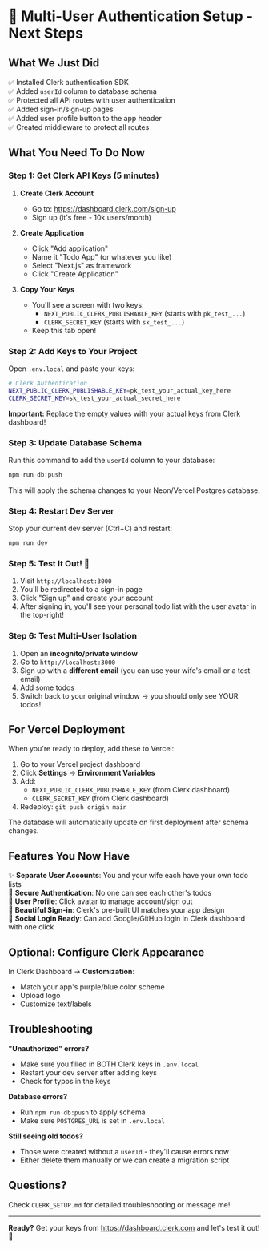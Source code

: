# 🚀 Multi-User Authentication Setup - Next Steps

## What We Just Did

✅ Installed Clerk authentication SDK  
✅ Added `userId` column to database schema  
✅ Protected all API routes with user authentication  
✅ Added sign-in/sign-up pages  
✅ Added user profile button to the app header  
✅ Created middleware to protect all routes

## What You Need To Do Now

### Step 1: Get Clerk API Keys (5 minutes)

1. **Create Clerk Account**

   - Go to: https://dashboard.clerk.com/sign-up
   - Sign up (it's free - 10k users/month)

2. **Create Application**

   - Click "Add application"
   - Name it "Todo App" (or whatever you like)
   - Select "Next.js" as framework
   - Click "Create Application"

3. **Copy Your Keys**
   - You'll see a screen with two keys:
     - `NEXT_PUBLIC_CLERK_PUBLISHABLE_KEY` (starts with `pk_test_...`)
     - `CLERK_SECRET_KEY` (starts with `sk_test_...`)
   - Keep this tab open!

### Step 2: Add Keys to Your Project

Open `.env.local` and paste your keys:

```bash
# Clerk Authentication
NEXT_PUBLIC_CLERK_PUBLISHABLE_KEY=pk_test_your_actual_key_here
CLERK_SECRET_KEY=sk_test_your_actual_secret_here
```

**Important:** Replace the empty values with your actual keys from Clerk dashboard!

### Step 3: Update Database Schema

Run this command to add the `userId` column to your database:

```bash
npm run db:push
```

This will apply the schema changes to your Neon/Vercel Postgres database.

### Step 4: Restart Dev Server

Stop your current dev server (Ctrl+C) and restart:

```bash
npm run dev
```

### Step 5: Test It Out! 🎉

1. Visit `http://localhost:3000`
2. You'll be redirected to a sign-in page
3. Click "Sign up" and create your account
4. After signing in, you'll see your personal todo list with the user avatar in the top-right!

### Step 6: Test Multi-User Isolation

1. Open an **incognito/private window**
2. Go to `http://localhost:3000`
3. Sign up with a **different email** (you can use your wife's email or a test email)
4. Add some todos
5. Switch back to your original window → you should only see YOUR todos!

## For Vercel Deployment

When you're ready to deploy, add these to Vercel:

1. Go to your Vercel project dashboard
2. Click **Settings** → **Environment Variables**
3. Add:
   - `NEXT_PUBLIC_CLERK_PUBLISHABLE_KEY` (from Clerk dashboard)
   - `CLERK_SECRET_KEY` (from Clerk dashboard)
4. Redeploy: `git push origin main`

The database will automatically update on first deployment after schema changes.

## Features You Now Have

✨ **Separate User Accounts**: You and your wife each have your own todo lists  
🔐 **Secure Authentication**: No one can see each other's todos  
👤 **User Profile**: Click avatar to manage account/sign out  
📱 **Beautiful Sign-in**: Clerk's pre-built UI matches your app design  
🚀 **Social Login Ready**: Can add Google/GitHub login in Clerk dashboard with one click

## Optional: Configure Clerk Appearance

In Clerk Dashboard → **Customization**:

- Match your app's purple/blue color scheme
- Upload logo
- Customize text/labels

## Troubleshooting

**"Unauthorized" errors?**

- Make sure you filled in BOTH Clerk keys in `.env.local`
- Restart your dev server after adding keys
- Check for typos in the keys

**Database errors?**

- Run `npm run db:push` to apply schema
- Make sure `POSTGRES_URL` is set in `.env.local`

**Still seeing old todos?**

- Those were created without a `userId` - they'll cause errors now
- Either delete them manually or we can create a migration script

## Questions?

Check `CLERK_SETUP.md` for detailed troubleshooting or message me!

---

**Ready?** Get your keys from https://dashboard.clerk.com and let's test it out! 🚀
